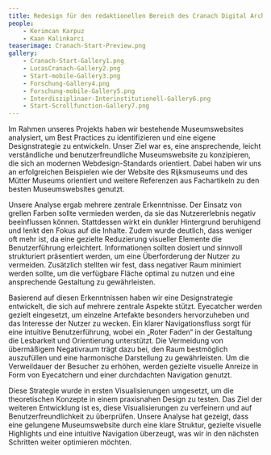 ```yaml
---
title: Redesign für den redaktionellen Bereich des Cranach Digital Archive
people:
    - Kerimcan Karpuz
    - Kaan Kalinkarci
teaserimage: Cranach-Start-Preview.png
gallery:
    - Cranach-Start-Gallery1.png
    - LucasCranach-Gallery2.png
    - Start-mobile-Gallery3.png
    - Forschung-Gallery4.png
    - Forschung-mobile-Gallery5.png
    - Interdisziplinaer-Interinstitutionell-Gallery6.png
    - Start-Scrollfunction-Gallery7.png
---
```


Im Rahmen unseres Projekts haben wir bestehende Museumswebsites analysiert, um Best Practices zu identifizieren und eine eigene Designstrategie zu entwickeln. Unser Ziel war es, eine ansprechende, leicht verständliche und benutzerfreundliche Museumswebsite zu konzipieren, die sich an modernen Webdesign-Standards orientiert. Dabei haben wir uns an erfolgreichen Beispielen wie der Website des Rijksmuseums und des Mütter Museums orientiert und weitere Referenzen aus Fachartikeln zu den besten Museumswebsites genutzt.

Unsere Analyse ergab mehrere zentrale Erkenntnisse. Der Einsatz von grellen Farben sollte vermieden werden, da sie das Nutzererlebnis negativ beeinflussen können. Stattdessen wirkt ein dunkler Hintergrund beruhigend und lenkt den Fokus auf die Inhalte. Zudem wurde deutlich, dass weniger oft mehr ist, da eine gezielte Reduzierung visueller Elemente die Benutzerführung erleichtert. Informationen sollten dosiert und sinnvoll strukturiert präsentiert werden, um eine Überforderung der Nutzer zu vermeiden. Zusätzlich stellten wir fest, dass negativer Raum minimiert werden sollte, um die verfügbare Fläche optimal zu nutzen und eine ansprechende Gestaltung zu gewährleisten.

Basierend auf diesen Erkenntnissen haben wir eine Designstrategie entwickelt, die sich auf mehrere zentrale Aspekte stützt. Eyecatcher werden gezielt eingesetzt, um einzelne Artefakte besonders hervorzuheben und das Interesse der Nutzer zu wecken. Ein klarer Navigationsfluss sorgt für eine intuitive Benutzerführung, wobei ein „Roter Faden“ in der Gestaltung die Lesbarkeit und Orientierung unterstützt. Die Vermeidung von übermäßigem Negativraum trägt dazu bei, den Raum bestmöglich auszufüllen und eine harmonische Darstellung zu gewährleisten. Um die Verweildauer der Besucher zu erhöhen, werden gezielte visuelle Anreize in Form von Eyecatchern und einer durchdachten Navigation genutzt.

Diese Strategie wurde in ersten Visualisierungen umgesetzt, um die theoretischen Konzepte in einem praxisnahen Design zu testen. Das Ziel der weiteren Entwicklung ist es, diese Visualisierungen zu verfeinern und auf Benutzerfreundlichkeit zu überprüfen. Unsere Analyse hat gezeigt, dass eine gelungene Museumswebsite durch eine klare Struktur, gezielte visuelle Highlights und eine intuitive Navigation überzeugt, was wir in den nächsten Schritten weiter optimieren möchten.
